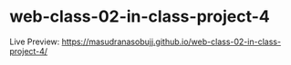 # web-class-02-in-class-project-4


Live Preview: https://masudranasobujj.github.io/web-class-02-in-class-project-4/
